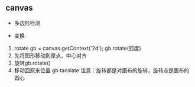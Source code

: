 ## canvas
- 多边形检测

- 变换
1. rotate
gb = canvas.getContext('2d');
gb.rotate(弧度)
1. 先将图形移动到原点，中心对齐
2. 旋转gb.rotate()
3. 移动回原来位置
gb.tanslate
注意：旋转都是对画布的旋转，旋转点是画布的圆心
